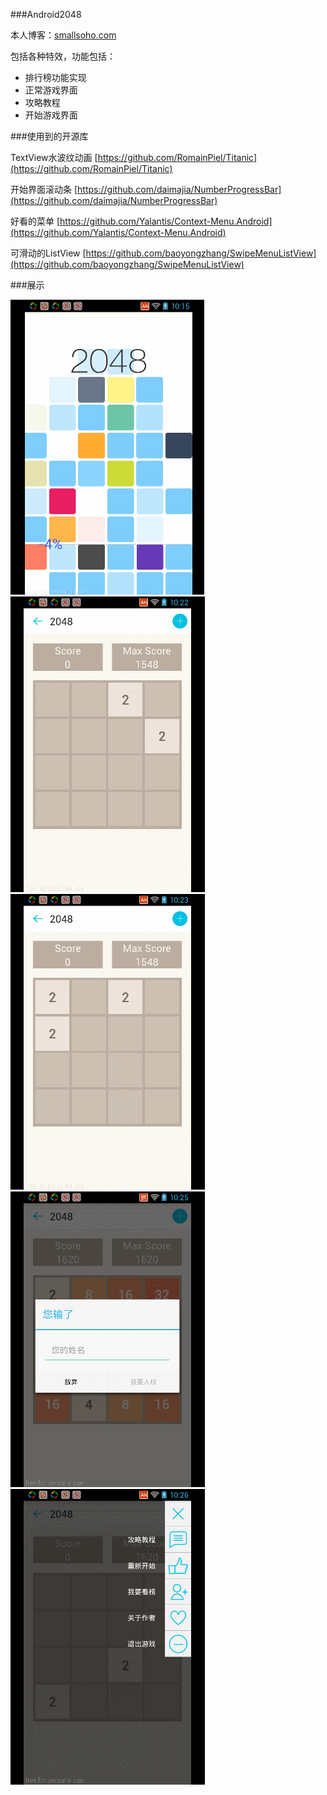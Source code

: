 ###Android2048

本人博客：[smallsoho.com](smallsoho.com)

包括各种特效，功能包括：

- 排行榜功能实现
- 正常游戏界面
- 攻略教程
- 开始游戏界面

###使用到的开源库

TextView水波纹动画  [https://github.com/RomainPiel/Titanic](https://github.com/RomainPiel/Titanic)

开始界面滚动条  [https://github.com/daimajia/NumberProgressBar](https://github.com/daimajia/NumberProgressBar)

好看的菜单  [https://github.com/Yalantis/Context-Menu.Android](https://github.com/Yalantis/Context-Menu.Android)

可滑动的ListView [https://github.com/baoyongzhang/SwipeMenuListView](https://github.com/baoyongzhang/SwipeMenuListView)

###展示

![1](image/1.gif)![1](image/2.gif)
![1](image/3.gif)![1](image/4.gif)
![1](image/5.gif)